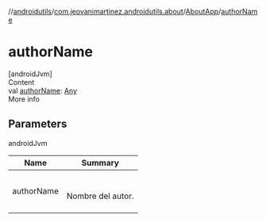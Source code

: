 //[androidutils](../../index.md)/[com.jeovanimartinez.androidutils.about](../index.md)/[AboutApp](index.md)/[authorName](author-name.md)



# authorName  
[androidJvm]  
Content  
val [authorName](author-name.md): [Any](https://kotlinlang.org/api/latest/jvm/stdlib/kotlin/-any/index.html)  
More info  


## Parameters  
  
androidJvm  
  
|  Name|  Summary| 
|---|---|
| <a name="com.jeovanimartinez.androidutils.about/AboutApp/authorName/#/PointingToDeclaration/"></a>authorName| <a name="com.jeovanimartinez.androidutils.about/AboutApp/authorName/#/PointingToDeclaration/"></a><br><br>Nombre del autor.<br><br>
  
  



